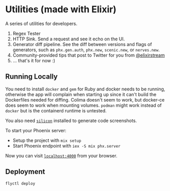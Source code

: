 # Utilities (made with Elixir)

A series of utilities for developers.

1. Regex Tester
1. HTTP Sink. Send a request and see it echo on the UI.
1. Generator diff pipeline. See the diff between versions and flags of
   generators, such as `phx.gen.auth`, `phx.new`, `scenic.new`, or `nerves.new`.
1. Community-provided tips that post to Twitter for you from [@elixirstream](https://twitter.com/elixirstream)
1. ... that's it for now :)

## Running Locally

You need to install `docker` and `gem` for Ruby and docker needs to be running,
otherwise the app will complain when starting up since it can't build the
Dockerfiles needed for diffing. Colima doesn't seem to work, but docker-ce does
seem to work when mounting volumes. `podman` might work instead of `docker` but
is the containerd runtime is untested.

You also need [`silicon`](https://github.com/Aloxaf/silicon) installed to
generate code screenshots.

To start your Phoenix server:

  * Setup the project with `mix setup`
  * Start Phoenix endpoint with `iex -S mix phx.server`

Now you can visit [`localhost:4000`](http://localhost:4000) from your browser.

## Deployment

`flyctl deploy`
